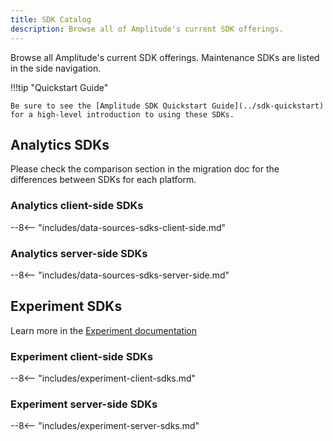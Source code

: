 ```yaml
---
title: SDK Catalog
description: Browse all of Amplitude's current SDK offerings.
---
```


Browse all Amplitude's current SDK offerings. Maintenance SDKs are listed in the side navigation. 

!!!tip "Quickstart Guide"

    Be sure to see the [Amplitude SDK Quickstart Guide](../sdk-quickstart) for a high-level introduction to using these SDKs.

## Analytics SDKs

Please check the comparison section in the migration doc for the differences between SDKs for each platform.

### Analytics client-side SDKs

--8<-- "includes/data-sources-sdks-client-side.md"

### Analytics server-side SDKs

--8<-- "includes/data-sources-sdks-server-side.md"

## Experiment SDKs

Learn more in the [Experiment documentation](../../experiment/index.md#sdks)

### Experiment client-side SDKs

--8<-- "includes/experiment-client-sdks.md"

### Experiment server-side SDKs

--8<--  "includes/experiment-server-sdks.md"